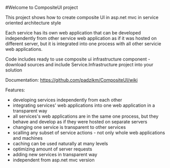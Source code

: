 #Welcome to CompositeUI project

This project shows how to create composite UI in asp.net mvc in service oriented architecture style  

Each service has its own web application that can be developed independently from other service web application as if it was hosted on different server, but it is integrated into one process with all other servicie web applications.  

Code includes ready to use composite ui infrastructure component - download sources and include Service.Infrastructure project into your solution

Documentation: https://github.com/padzikm/CompositeUI/wiki

Features:
+ developing services independently from each other
+ integrating services' web applications into one web application in a transparent way
+ all services's web applications are in the same one process, but they behave and develop as if they were hosted on separate servers
+ changing one service is transparent to other services
+ scalling any subset of service actions - not only whole web applications and machines
+ caching can be used naturally at many levels
+ optimizing amount of server requests
+ adding new services in transparent way
+ independent from asp.net mvc version
